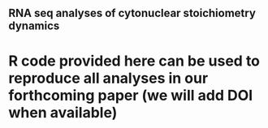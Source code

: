 ## RNA seq analyses of cytonuclear stoichiometry dynamics

# R code provided here can be used to reproduce all analyses in our forthcoming paper (we will add DOI when available)



